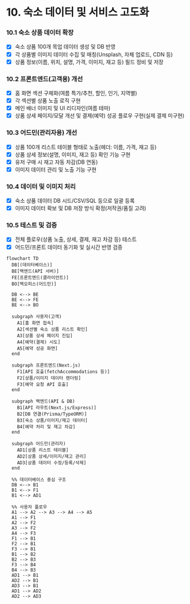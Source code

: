 # 10. 숙소 데이터 및 서비스 고도화

### 10.1 숙소 상품 데이터 확장
- [x] 숙소 상품 100개 목업 데이터 생성 및 DB 반영
- [x] 각 상품별 이미지 데이터 수집 및 매칭(Unsplash, 자체 업로드, CDN 등)
- [x] 상품 정보(이름, 위치, 설명, 가격, 이미지, 재고 등) 필드 정비 및 저장

### 10.2 프론트엔드(고객용) 개선
- [x] 홈 화면 섹션 구체화(여름 특가/추천, 할인, 인기, 지역별)
- [x] 각 섹션별 상품 노출 로직 구현
- [x] 메인 배너 이미지 및 UI 리디자인(여름 테마)
- [x] 상품 상세 페이지/모달 개선 및 결제(예약) 성공 플로우 구현(실제 결제 미구현)

### 10.3 어드민(관리자용) 개선
- [x] 상품 100개 리스트 테이블 형태로 노출(헤더: 이름, 가격, 재고 등)
- [x] 상품 상세 정보(설명, 이미지, 재고 등) 확인 기능 구현
- [x] 유저 구매 시 재고 자동 차감(DB 연동)
- [x] 이미지 데이터 관리 및 노출 기능 구현

### 10.4 데이터 및 이미지 처리
- [x] 숙소 상품 데이터 DB 시드/CSV/SQL 등으로 일괄 등록
- [x] 이미지 데이터 확보 및 DB 저장 방식 확정(저작권/품질 고려)

### 10.5 테스트 및 검증
- [x] 전체 플로우(상품 노출, 상세, 결제, 재고 차감 등) 테스트
- [x] 어드민/프론트 데이터 동기화 및 실시간 반영 검증

```mermaid
flowchart TD
  DB[(데이터베이스)]
  BE[백엔드(API 서버)]
  FE[프론트엔드(클라이언트)]
  BO[백오피스(어드민)]

  DB <--> BE
  BE <--> FE
  BE <--> BO

  subgraph 사용자(고객)
    A1[홈 화면 접속]
    A2[섹션별 숙소 상품 리스트 확인]
    A3[상품 상세 페이지 진입]
    A4[예약(결제) 시도]
    A5[예약 성공 화면]
  end

  subgraph 프론트엔드(Next.js)
    F1[API 호출(fetchAccommodations 등)]
    F2[상품/이미지 데이터 렌더링]
    F3[예약 요청 API 호출]
  end

  subgraph 백엔드(API & DB)
    B1[API 라우트(Next.js/Express)]
    B2[DB 연결(Prisma/TypeORM)]
    B3[숙소 상품/이미지/재고 데이터]
    B4[예약 처리 및 재고 차감]
  end

  subgraph 어드민(관리자)
    AD1[상품 리스트 테이블]
    AD2[상품 상세/이미지/재고 관리]
    AD3[상품 데이터 수정/등록/삭제]
  end

  %% 데이터베이스 중심 구조
  DB <--> B1
  B1 <--> F1
  B1 <--> AD1

  %% 사용자 플로우
  A1 --> A2 --> A3 --> A4 --> A5
  A1 --> F1
  A2 --> F2
  A3 --> F2
  A4 --> F3
  F1 --> B1
  F2 --> B1
  F3 --> B1
  B1 --> B2
  B2 --> B3
  F3 --> B4
  B4 --> B3
  AD1 --> B1
  AD2 --> B1
  AD3 --> B1
  AD1 --> AD2
  AD2 --> AD3   